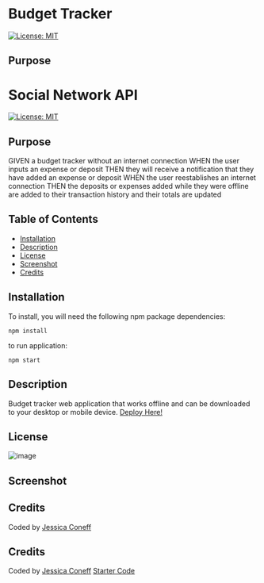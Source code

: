 # Budget Tracker
[![License: MIT](https://img.shields.io/badge/License-ISC-yellow.svg)](https://opensource.org/licenses/ISC)
## Purpose
# Social Network API
[![License: MIT](https://img.shields.io/badge/License-ISC-yellow.svg)](https://opensource.org/licenses/ISC)
## Purpose
GIVEN a budget tracker without an internet connection
WHEN the user inputs an expense or deposit
THEN they will receive a notification that they have added an expense or deposit
WHEN the user reestablishes an internet connection
THEN the deposits or expenses added while they were offline are added to their transaction history and their totals are updated

## Table of Contents
* [Installation](#Installation)
* [Description](#Description)
* [License](#License)
* [Screenshot](#Screenshot)
* [Credits](#Credits)

## Installation
To install, you will need the following npm package dependencies: 
```
npm install
```
to run application:

```npm start``` 

## Description
Budget tracker web application that works offline and can be downloaded to your desktop or mobile device.
[Deploy Here!](https://stormy-basin-21110.herokuapp.com/)


## License
![image](https://user-images.githubusercontent.com/65797801/111203173-0aa5df80-859b-11eb-8471-d78d5311e0ce.png)

## Screenshot


## Credits
Coded by [Jessica Coneff](https://github.com/jconeff)


## Credits
Coded by [Jessica Coneff](https://github.com/jconeff)  [Starter Code](https://github.com/coding-boot-camp/symmetrical-bassoon)
